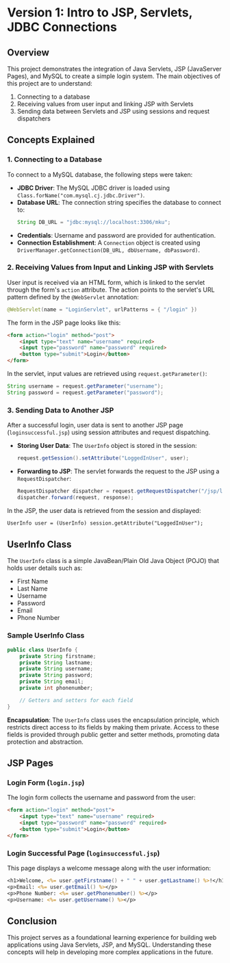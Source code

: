 # Version 1: Intro to JSP, Servlets, JDBC Connections

## Overview

This project demonstrates the integration of Java Servlets, JSP (JavaServer Pages), and MySQL to create a simple login system. The main objectives of this project are to understand:

1. Connecting to a database
2. Receiving values from user input and linking JSP with Servlets
3. Sending data between Servlets and JSP using sessions and request dispatchers

## Concepts Explained

### 1. Connecting to a Database

To connect to a MySQL database, the following steps were taken:

- **JDBC Driver**: The MySQL JDBC driver is loaded using `Class.forName("com.mysql.cj.jdbc.Driver")`.
- **Database URL**: The connection string specifies the database to connect to:
  ```java
  String DB_URL = "jdbc:mysql://localhost:3306/mku";
  ```
- **Credentials**: Username and password are provided for authentication.
- **Connection Establishment**: A `Connection` object is created using `DriverManager.getConnection(DB_URL, dbUsername, dbPassword)`.

### 2. Receiving Values from Input and Linking JSP with Servlets

User input is received via an HTML form, which is linked to the servlet through the form's `action` attribute. The action points to the servlet's URL pattern defined by the `@WebServlet` annotation:

```java
@WebServlet(name = "LoginServlet", urlPatterns = { "/login" })
```

The form in the JSP page looks like this:

```html
<form action="login" method="post">
    <input type="text" name="username" required>
    <input type="password" name="password" required>
    <button type="submit">Login</button>
</form>
```

In the servlet, input values are retrieved using `request.getParameter()`:

```java
String username = request.getParameter("username");
String password = request.getParameter("password");
```

### 3. Sending Data to Another JSP

After a successful login, user data is sent to another JSP page (`loginsuccessful.jsp`) using session attributes and request dispatching.

- **Storing User Data**: The `UserInfo` object is stored in the session:
  ```java
  request.getSession().setAttribute("LoggedInUser", user);
  ```

- **Forwarding to JSP**: The servlet forwards the request to the JSP using a `RequestDispatcher`:
  ```java
  RequestDispatcher dispatcher = request.getRequestDispatcher("/jsp/loginsuccessful.jsp");
  dispatcher.forward(request, response);
  ```

In the JSP, the user data is retrieved from the session and displayed:
```jsp
UserInfo user = (UserInfo) session.getAttribute("LoggedInUser");
```

## UserInfo Class

The `UserInfo` class is a simple JavaBean/Plain Old Java Object (POJO) that holds user details such as:

- First Name
- Last Name
- Username
- Password
- Email
- Phone Number

### Sample UserInfo Class

```java
public class UserInfo {
    private String firstname;
    private String lastname;
    private String username;
    private String password;
    private String email;
    private int phonenumber;

    // Getters and setters for each field
}
```

**Encapsulation**: The `UserInfo` class uses the encapsulation principle, which restricts direct access to its fields by making them private. Access to these fields is provided through public getter and setter methods, promoting data protection and abstraction.

## JSP Pages

### Login Form (`login.jsp`)

The login form collects the username and password from the user:

```html
<form action="login" method="post">
    <input type="text" name="username" required>
    <input type="password" name="password" required>
    <button type="submit">Login</button>
</form>
```

### Login Successful Page (`loginsuccessful.jsp`)

This page displays a welcome message along with the user information:

```jsp
<h1>Welcome, <%= user.getFirstname() + " " + user.getLastname() %>!</h1>
<p>Email: <%= user.getEmail() %></p>
<p>Phone Number: <%= user.getPhonenumber() %></p>
<p>Username: <%= user.getUsername() %></p>
```

## Conclusion

This project serves as a foundational learning experience for building web applications using Java Servlets, JSP, and MySQL. Understanding these concepts will help in developing more complex applications in the future.
